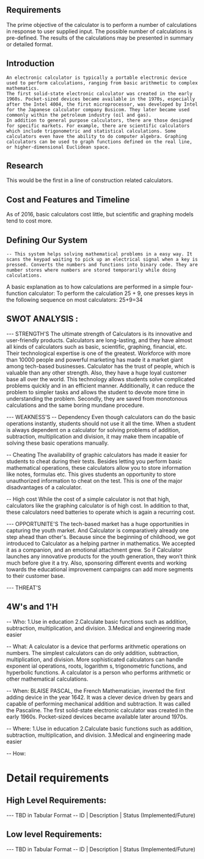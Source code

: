 ## Requirements
 The prime objective of the calculator is to perform a number of calculations in response to user supplied input. The possible number of calculations is pre-defined. The results of the calculations may be presented in summary or detailed format. 


 

 ## Introduction
    An electronic calculator is typically a portable electronic device used to perform calculations, ranging from basic arithmetic to complex mathematics.
    The first solid-state electronic calculator was created in the early 1960s. Pocket-sized devices became available in the 1970s, especially after the Intel 4004, the first microprocessor, was developed by Intel for the Japanese calculator company Busicom. They later became used commonly within the petroleum industry (oil and gas).
    In addition to general purpose calculators, there are those designed for specific markets. For example, there are scientific calculators which include trigonometric and statistical calculations. Some calculators even have the ability to do computer algebra. Graphing calculators can be used to graph functions defined on the real line, or higher-dimensional Euclidean space.


## Research
This would be the first in a line of construction related calculators.


## Cost and Features and Timeline
 As of 2016, basic calculators cost little, but scientific and graphing models tend to cost more.

## Defining Our System
    -- This system helps solving mathematical problems in a easy way. It scans the keypad waiting to pick up an electrical signal when a key is pressed. Converts the numbers and functions into binary code. They are number stores where numbers are stored temporarily while doing calculations.
  A basic explanation as to how calculations are performed in a simple four-function calculator:
  To perform the calculation 25 + 9, one presses keys in the following sequence on most calculators: 25+9=34
    
    
## SWOT ANALYSIS :
 --- STRENGTH'S
 The ultimate strength of  Calculators is its innovative and user-friendly products. Calculators are long-lasting, and they have almost all kinds of calculators such as basic, scientific, graphing, financial, etc. Their technological expertise is one of the greatest. Workforce with more than 10000 people and powerful marketing has made it a market giant among tech-based businesses. Calculator has the trust of people, which is valuable than any other strength. Also, they have a huge loyal customer base all over the world.
 This technology allows students solve complicated problems quickly and in an efficient manner. Additionally, it can reduce the problem to simpler tasks and allows the student to devote more time in understanding the problem. Secondly, they are saved from monotonous calculations and the same boring mundane procedure.
 
--- WEAKNESS'S
-- Dependency
Even though calculators can do the basic operations instantly, students should not use it all the time. When a student is always dependent on a calculator for solving problems of addition, subtraction, multiplication and division, it may make them incapable of solving these basic operations manually. 

-- Cheating
The availability of graphic calculators has made it easier for students to cheat during their tests. Besides letting you perform basic mathematical operations, these calculators allow you to store information like notes, formulas etc. This gives students an opportunity to store unauthorized information to cheat on the test. This is one of the major disadvantages of a calculator.

-- High cost
While the cost of a simple calculator is not that high, calculators like the graphing calculator is of high cost. In addition to that, these calculators need batteries to operate which is again a recurring cost.

 
 
 
 
 --- OPPORTUNITE'S
 The tech-based market has a huge opportunities in capturing the youth market. And Calculator is comparatively already one step ahead than other's. Because since the beginning of childhood, we got introduced to Calculator as a helping partner in mathematics. We accepted it as a companion, and an emotional attachment grew. So if Calculator launches any innovative products for the youth generation, they won’t think much before give it a try. Also, sponsoring different events and working towards the educational improvement campaigns can add more segments to their customer base.
 
 --- THREAT'S
 


## 4W&#39;s and 1&#39;H

-- Who:
1.Use in education
2.Calculate basic functions such as addition, subtraction, multiplication, and division.
3.Medical and engineering made easier


-- What:
A calculator is a device that performs arithmetic operations on numbers. The simplest calculators can do only addition, subtraction, multiplication, and division. More sophisticated calculators can handle exponent ial operations, roots, logarithm s, trigonometric functions, and hyperbolic functions. 
 A calculator is a person who performs arithmetic or other mathematical calculations.

 -- When:
 BLAISE PASCAL, the French Mathematician, invented the first adding device in the year 1642. It was a clever device driven by gears and capable of performing mechanical addition and subtraction. It was called the Pascaline.
The first solid-state electronic calculator was created in the early 1960s. Pocket-sized devices became available later around 1970s.



 -- Where:
 1.Use in education
2.Calculate basic functions such as addition, subtraction, multiplication, and division.
3.Medical and engineering made easier
 


-- How:




# Detail requirements
## High Level Requirements:
--- TBD in Tabular Format 
-- ID | Description | Status (Implemented/Future)


##  Low level Requirements:
--- TBD in Tabular Format 
-- ID | Description | Status (Implemented/Future)
